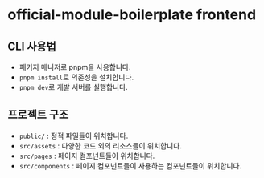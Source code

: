 # official-module-boilerplate frontend

## CLI 사용법

- 패키지 매니저로 pnpm을 사용합니다.
- `pnpm install`로 의존성을 설치합니다.
- `pnpm dev`로 개발 서버를 실행합니다.

## 프로젝트 구조

- `public/` : 정적 파일들이 위치합니다.
- `src/assets` : 다양한 코드 외의 리소스들이 위치합니다.
- `src/pages` : 페이지 컴포넌트들이 위치합니다.
- `src/components` : 페이지 컴포넌트들이 사용하는 컴포넌트들이 위치합니다.
